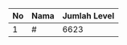 | No | Nama            | Jumlah Level |
|----|-----------------|--------------|
| 1  | #    |    6623        |
